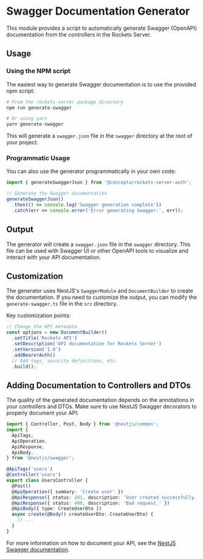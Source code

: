 # Swagger Documentation Generator

This module provides a script to automatically generate Swagger (OpenAPI)
documentation from the controllers in the Rockets Server.

## Usage

### Using the NPM script

The easiest way to generate Swagger documentation is to use the provided npm
script:

```bash
# From the rockets-server package directory
npm run generate-swagger

# Or using yarn
yarn generate-swagger
```

This will generate a `swagger.json` file in the `swagger` directory at the root
of your project.

### Programmatic Usage

You can also use the generator programmatically in your own code:

```typescript
import { generateSwaggerJson } from '@concepta/rockets-server-auth';

// Generate the Swagger documentation
generateSwaggerJson()
  .then(() => console.log('Swagger generation complete'))
  .catch(err => console.error('Error generating Swagger:', err));
```

## Output

The generator will create a `swagger.json` file in the `swagger` directory.
This file can be used with Swagger UI or other OpenAPI tools to visualize and
interact with your API documentation.

## Customization

The generator uses NestJS's `SwaggerModule` and `DocumentBuilder` to create the
documentation. If you need to customize the output, you can modify the
`generate-swagger.ts` file in the `src` directory.

Key customization points:

```typescript
// Change the API metadata
const options = new DocumentBuilder()
  .setTitle('Rockets API')
  .setDescription('API documentation for Rockets Server')
  .setVersion('1.0')
  .addBearerAuth()
  // Add tags, security definitions, etc.
  .build();
```

## Adding Documentation to Controllers and DTOs

The quality of the generated documentation depends on the annotations in your
controllers and DTOs. Make sure to use NestJS Swagger decorators to properly
document your API:

```typescript
import { Controller, Post, Body } from '@nestjs/common';
import {
  ApiTags,
  ApiOperation,
  ApiResponse,
  ApiBody,
} from '@nestjs/swagger';

@ApiTags('users')
@Controller('users')
export class UsersController {
  @Post()
  @ApiOperation({ summary: 'Create user' })
  @ApiResponse({ status: 201, description: 'User created successfully.' })
  @ApiResponse({ status: 400, description: 'Bad request.' })
  @ApiBody({ type: CreateUserDto })
  async create(@Body() createUserDto: CreateUserDto) {
    // ...
  }
}
```

For more information on how to document your API, see the
[NestJS Swagger documentation](https://docs.nestjs.com/openapi/introduction).
